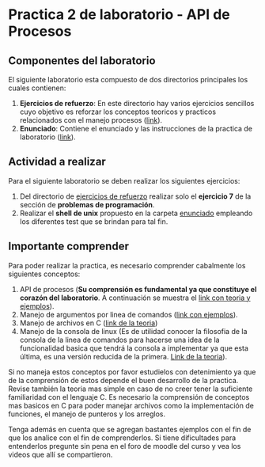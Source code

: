 # Practica 2 de laboratorio - API de Procesos #

## Componentes del laboratorio ##

El siguiente laboratorio esta compuesto de dos directorios principales los cuales contienen:
1. **Ejercicios de refuerzo**: En este directorio hay varios ejercicios sencillos cuyo objetivo es reforzar los conceptos teoricos y practicos relacionados con el manejo procesos ([link](./ejercicios_refuerzo)).
2. **Enunciado**: Contiene el enunciado y las instrucciones de la practica de laboratorio ([link](./enunciado)).
   
## Actividad a realizar ## 
Para el siguiente laboratorio se deben realizar los siguientes ejercicios:
1. Del directorio de [ejercicios de refuerzo](./ejercicios_refuerzo) realizar solo el **ejercicio 7** de la sección de **problemas de programación**.
2. Realizar el **shell de unix** propuesto en la carpeta [enunciado](./enunciado) empleando los diferentes test que se brindan para tal fin.

## Importante comprender ##

Para poder realizar la practica, es necesario comprender cabalmente los siguientes conceptos:
1. API de procesos (**Su comprensión es fundamental ya que constituye el corazón del laboratorio**. A continuación se muestra el [link con teoria y ejemplos](https://github.com/dannymrock/UdeA-SO-Lab/tree/master/lab1)). 
2. Manejo de argumentos por linea de comandos ([link con ejemplos](https://github.com/dannymrock/SO-Lab1-20201/tree/master/ejemplos/ejemplos_argc_argv)).
3. Manejo de archivos en C ([link de la teoria](https://github.com/dannymrock/UdeA-SO-Lab/tree/master/lab0/lab0b/parte6))
4. Manejo de la consola de linux (Es de utilidad conocer la filosofia de la consola de la linea de comandos para hacerse una idea de la funcionalidad basica que tendrá la consola a implementar ya que esta última, es una versión reducida de la primera. [Link de la teoria](https://github.com/dannymrock/UdeA-SO-Lab/tree/master/lab0/lab0a/consola_linux)).
   
Si no maneja estos conceptos por favor estudielos con detenimiento ya que de la comprensión de estos depende el buen desarrollo de la practica. Revise también la teoria mas simple en caso de no creer tener la suficiente familiaridad con el lenguaje C. Es necesario la comprensión de conceptos mas basicos en C para poder manejar archivos como la implementación de funciones, el manejo de punteros y los arreglos.

Tenga además en cuenta que se agregan bastantes ejemplos con el fin de que los analice con el fin de comprenderlos. Si tiene dificultades para entenderlos pregunte sin pena en el foro de moodle del curso y vea los videos que allí se compartieron.

